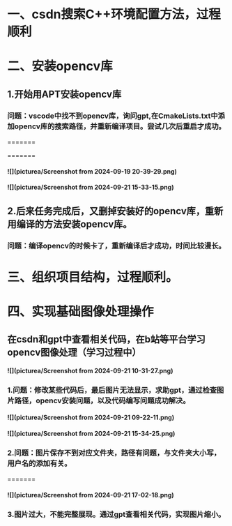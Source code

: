 # 一、csdn搜索C++环境配置方法，过程顺利
# 二、安装opencv库
## 1.开始用APT安装opencv库
### 问题：vscode中找不到opencv库，询问gpt,在CmakeLists.txt中添加opencv库的搜索路径，并重新编译项目。尝试几次后重启才成功。


=======

=======
#### ![](picturea/Screenshot from 2024-09-19 20-39-29.png)
#### ![](picturea/Screenshot from 2024-09-21 15-33-15.png)

## 2.后来任务完成后，又删掉安装好的opencv库，重新用编译的方法安装opencv库。
### 问题：编译opencv的时候卡了，重新编译后才成功，时间比较漫长。
# 三、组织项目结构，过程顺利。
# 四、实现基础图像处理操作
## 在csdn和gpt中查看相关代码，在b站等平台学习opencv图像处理（学习过程中）
#### ![](picturea/Screenshot from 2024-09-21 10-31-27.png)
### 1.问题：修改某些代码后，最后图片无法显示，求助gpt，通过检查图片路径，opencv安装问题，以及代码编写问题成功解决。
#### ![](picturea/Screenshot from 2024-09-21 09-22-11.png)
#### ![](picturea/Screenshot from 2024-09-21 15-34-25.png)
### 2.问题：图片保存不到对应文件夹，路径有问题，与文件夹大小写，用户名的添加有关。

=======
#### ![](picturea/Screenshot from 2024-09-21 17-02-18.png)

### 3.图片过大，不能完整展现。通过gpt查看相关代码，实现图片缩小。

